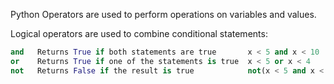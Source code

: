 Python Operators are used to perform operations on variables and values.

Logical operators are used to combine conditional statements:
```Python
and   Returns True if both statements are true       x < 5 and x < 10
or    Returns True if one of the statements is true  x < 5 or x < 4
not   Returns False if the result is true            not(x < 5 and x < 10)
```